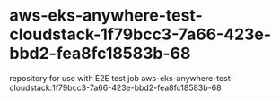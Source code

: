 # aws-eks-anywhere-test-cloudstack-1f79bcc3-7a66-423e-bbd2-fea8fc18583b-68
repository for use with E2E test job aws-eks-anywhere-test-cloudstack:1f79bcc3-7a66-423e-bbd2-fea8fc18583b-68
